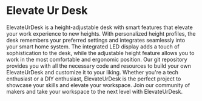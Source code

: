 # Elevate Ur Desk

ElevateUrDesk is a height-adjustable desk with smart features that elevate your work experience to new heights. With personalized height profiles, the desk remembers your preferred settings and integrates seamlessly into your smart home system. The integrated LED display adds a touch of sophistication to the desk, while the adjustable height feature allows you to work in the most comfortable and ergonomic position. Our git repository provides you with all the necessary code and resources to build your own ElevateUrDesk and customize it to your liking. Whether you're a tech enthusiast or a DIY enthusiast, ElevateUrDesk is the perfect project to showcase your skills and elevate your workspace. Join our community of makers and take your workspace to the next level with ElevateUrDesk.